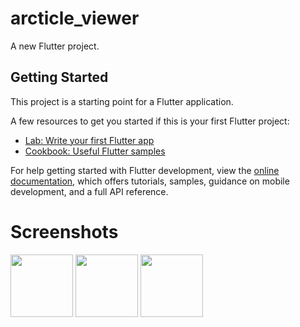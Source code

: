 # arcticle_viewer

A new Flutter project.

## Getting Started

This project is a starting point for a Flutter application.

A few resources to get you started if this is your first Flutter project:

- [Lab: Write your first Flutter app](https://docs.flutter.dev/get-started/codelab)
- [Cookbook: Useful Flutter samples](https://docs.flutter.dev/cookbook)

For help getting started with Flutter development, view the
[online documentation](https://docs.flutter.dev/), which offers tutorials,
samples, guidance on mobile development, and a full API reference.

# Screenshots
<p float="left">
  <img src="https://github.com/Sanket-Mathur-22/Article-Viewer/assets/88501631/52b4f556-4137-48cb-bc51-de6c4770964a" width="100" />
  <img src="https://github.com/Sanket-Mathur-22/Article-Viewer/assets/88501631/52b4f556-4137-48cb-bc51-de6c4770964a" width="100" /> 
  <img src="https://github.com/Sanket-Mathur-22/Article-Viewer/assets/88501631/52b4f556-4137-48cb-bc51-de6c4770964a" width="100" />
</p>
